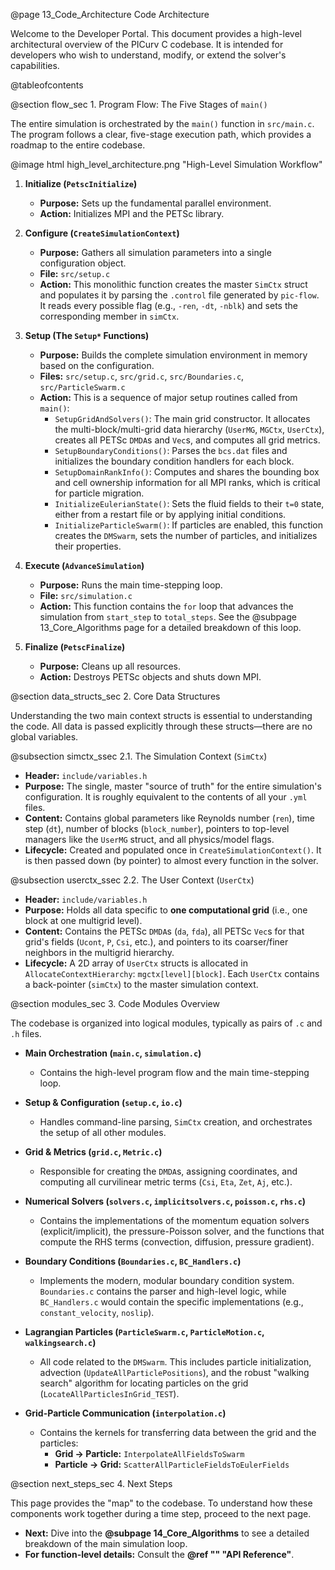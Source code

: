 @page 13_Code_Architecture Code Architecture

Welcome to the Developer Portal. This document provides a high-level architectural overview of the PICurv C codebase. It is intended for developers who wish to understand, modify, or extend the solver's capabilities.

@tableofcontents

@section flow_sec 1. Program Flow: The Five Stages of `main()`

The entire simulation is orchestrated by the `main()` function in `src/main.c`. The program follows a clear, five-stage execution path, which provides a roadmap to the entire codebase.

@image html high_level_architecture.png "High-Level Simulation Workflow"

1.  **Initialize (`PetscInitialize`)**
    -   **Purpose:** Sets up the fundamental parallel environment.
    -   **Action:** Initializes MPI and the PETSc library.

2.  **Configure (`CreateSimulationContext`)**
    -   **Purpose:** Gathers all simulation parameters into a single configuration object.
    -   **File:** `src/setup.c`
    -   **Action:** This monolithic function creates the master `SimCtx` struct and populates it by parsing the `.control` file generated by `pic-flow`. It reads every possible flag (e.g., `-ren`, `-dt`, `-nblk`) and sets the corresponding member in `simCtx`.

3.  **Setup (The `Setup*` Functions)**
    -   **Purpose:** Builds the complete simulation environment in memory based on the configuration.
    -   **Files:** `src/setup.c`, `src/grid.c`, `src/Boundaries.c`, `src/ParticleSwarm.c`
    -   **Action:** This is a sequence of major setup routines called from `main()`:
        -   `SetupGridAndSolvers()`: The main grid constructor. It allocates the multi-block/multi-grid data hierarchy (`UserMG`, `MGCtx`, `UserCtx`), creates all PETSc `DMDA`s and `Vec`s, and computes all grid metrics.
        -   `SetupBoundaryConditions()`: Parses the `bcs.dat` files and initializes the boundary condition handlers for each block.
        -   `SetupDomainRankInfo()`: Computes and shares the bounding box and cell ownership information for all MPI ranks, which is critical for particle migration.
        -   `InitializeEulerianState()`: Sets the fluid fields to their `t=0` state, either from a restart file or by applying initial conditions.
        -   `InitializeParticleSwarm()`: If particles are enabled, this function creates the `DMSwarm`, sets the number of particles, and initializes their properties.

4.  **Execute (`AdvanceSimulation`)**
    -   **Purpose:** Runs the main time-stepping loop.
    -   **File:** `src/simulation.c`
    -   **Action:** This function contains the `for` loop that advances the simulation from `start_step` to `total_steps`. See the @subpage 13_Core_Algorithms page for a detailed breakdown of this loop.

5.  **Finalize (`PetscFinalize`)**
    -   **Purpose:** Cleans up all resources.
    -   **Action:** Destroys PETSc objects and shuts down MPI.

@section data_structs_sec 2. Core Data Structures

Understanding the two main context structs is essential to understanding the code. All data is passed explicitly through these structs—there are no global variables.

@subsection simctx_ssec 2.1. The Simulation Context (`SimCtx`)

-   **Header:** `include/variables.h`
-   **Purpose:** The single, master "source of truth" for the entire simulation's configuration. It is roughly equivalent to the contents of all your `.yml` files.
-   **Content:** Contains global parameters like Reynolds number (`ren`), time step (`dt`), number of blocks (`block_number`), pointers to top-level managers like the `UserMG` struct, and all physics/model flags.
-   **Lifecycle:** Created and populated once in `CreateSimulationContext()`. It is then passed down (by pointer) to almost every function in the solver.

@subsection userctx_ssec 2.2. The User Context (`UserCtx`)

-   **Header:** `include/variables.h`
-   **Purpose:** Holds all data specific to **one computational grid** (i.e., one block at one multigrid level).
-   **Content:** Contains the PETSc `DMDA`s (`da`, `fda`), all PETSc `Vec`s for that grid's fields (`Ucont`, `P`, `Csi`, etc.), and pointers to its coarser/finer neighbors in the multigrid hierarchy.
-   **Lifecycle:** A 2D array of `UserCtx` structs is allocated in `AllocateContextHierarchy`: `mgctx[level][block]`. Each `UserCtx` contains a back-pointer (`simCtx`) to the master simulation context.

@section modules_sec 3. Code Modules Overview

The codebase is organized into logical modules, typically as pairs of `.c` and `.h` files.

-   **Main Orchestration (`main.c`, `simulation.c`)**
    -   Contains the high-level program flow and the main time-stepping loop.

-   **Setup & Configuration (`setup.c`, `io.c`)**
    -   Handles command-line parsing, `SimCtx` creation, and orchestrates the setup of all other modules.

-   **Grid & Metrics (`grid.c`, `Metric.c`)**
    -   Responsible for creating the `DMDA`s, assigning coordinates, and computing all curvilinear metric terms (`Csi`, `Eta`, `Zet`, `Aj`, etc.).

-   **Numerical Solvers (`solvers.c`, `implicitsolvers.c`, `poisson.c`, `rhs.c`)**
    -   Contains the implementations of the momentum equation solvers (explicit/implicit), the pressure-Poisson solver, and the functions that compute the RHS terms (convection, diffusion, pressure gradient).

-   **Boundary Conditions (`Boundaries.c`, `BC_Handlers.c`)**
    -   Implements the modern, modular boundary condition system. `Boundaries.c` contains the parser and high-level logic, while `BC_Handlers.c` would contain the specific implementations (e.g., `constant_velocity`, `noslip`).

-   **Lagrangian Particles (`ParticleSwarm.c`, `ParticleMotion.c`, `walkingsearch.c`)**
    -   All code related to the `DMSwarm`. This includes particle initialization, advection (`UpdateAllParticlePositions`), and the robust "walking search" algorithm for locating particles on the grid (`LocateAllParticlesInGrid_TEST`).

-   **Grid-Particle Communication (`interpolation.c`)**
    -   Contains the kernels for transferring data between the grid and the particles:
        -   **Grid -> Particle:** `InterpolateAllFieldsToSwarm`
        -   **Particle -> Grid:** `ScatterAllParticleFieldsToEulerFields`

@section next_steps_sec 4. Next Steps

This page provides the "map" to the codebase. To understand how these components work together during a time step, proceed to the next page.

- **Next:** Dive into the **@subpage 14_Core_Algorithms** to see a detailed breakdown of the main simulation loop.
- **For function-level details:** Consult the **@ref "" "API Reference"**.